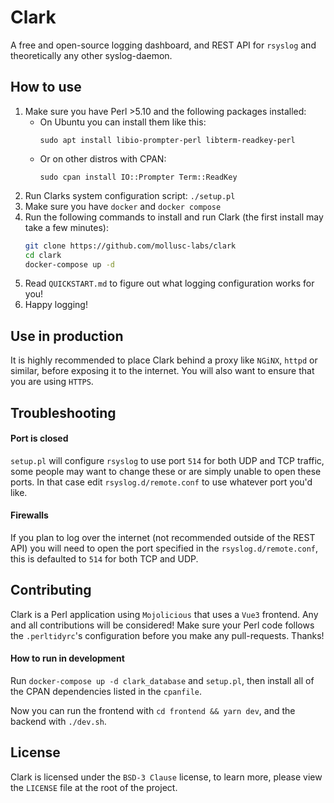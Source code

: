 # Clark
A free and open-source logging dashboard, and REST API for `rsyslog` and theoretically any other syslog-daemon.

## How to use
1. Make sure you have Perl >5.10 and the following packages installed:
    - On Ubuntu you can install them like this:
        ```
        sudo apt install libio-prompter-perl libterm-readkey-perl
        ```
    - Or on other distros with CPAN:
        ```
        sudo cpan install IO::Prompter Term::ReadKey
        ```
2. Run Clarks system configuration script: `./setup.pl`
3. Make sure you have `docker` and `docker compose`
4. Run the following commands to install and run Clark (the first install may take a few minutes):
    ```bash
    git clone https://github.com/mollusc-labs/clark
    cd clark
    docker-compose up -d
    ```
5. Read `QUICKSTART.md` to figure out what logging configuration works for you!
6. Happy logging!

## Use in production
It is highly recommended to place Clark behind a proxy like `NGiNX`, `httpd` or similar, before exposing it to the internet.
You will also want to ensure that you are using `HTTPS`.

## Troubleshooting

#### Port is closed
`setup.pl` will configure `rsyslog` to use port `514` for both UDP and TCP traffic, some people may want to change these
or are simply unable to open these ports. In that case edit `rsyslog.d/remote.conf` to use whatever port you'd like.

#### Firewalls
If you plan to log over the internet (not recommended outside of the REST API) you will need to open the port specified
in the `rsyslog.d/remote.conf`, this is defaulted to `514` for both TCP and UDP.

## Contributing
Clark is a Perl application using `Mojolicious` that uses a `Vue3` frontend. Any and all contributions will be considered!
Make sure your Perl code follows the `.perltidyrc`'s configuration before you make any pull-requests. Thanks!

#### How to run in development
Run `docker-compose up -d clark_database` and `setup.pl`, then install all of the CPAN dependencies listed in the `cpanfile`.

Now you can run the frontend with `cd frontend && yarn dev`, and the backend with `./dev.sh`.

## License
Clark is licensed under the `BSD-3 Clause` license, to learn more, please view the `LICENSE` file at the root of
the project.